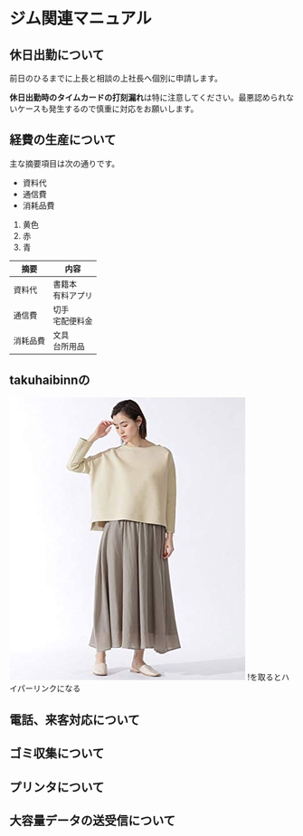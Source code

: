 # ジム関連マニュアル
## 休日出勤について
前日のひるまでに上長と相談の上社長へ個別に申請します。

**休日出勤時のタイムカードの打刻漏れ**は特に注意してください。最悪認められないケースも発生するので慎重に対応をお願いします。
## 経費の生産について
主な摘要項目は次の通りです。
- 資料代
- 通信費
- 消耗品費

1. 黄色
2. 赤
3. 青

|摘要|内容
|--|--
|資料代|書籍本<br>有料アプリ
|通信費|切手<br>宅配便料金
|消耗品費|文具<br>台所用品


## takuhaibinnの
![切手代](img\31xmbY4LdAL._AC_.jpg)
!を取るとハイパーリンクになる
##  電話、来客対応について
## ゴミ収集について
## プリンタについて
## 大容量データの送受信について